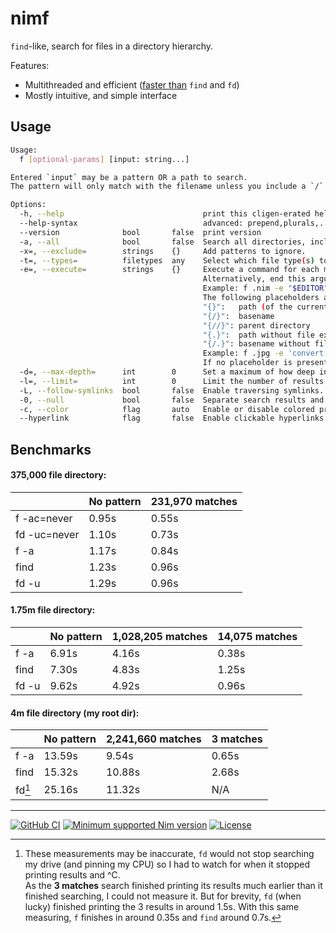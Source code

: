 [
Copyright © 2023 Gruruya <gruruya.chi4c@slmails.com>
SPDX-License-Identifier: CC-BY-SA-4.0
]:#

# nimf

`find`-like, search for files in a directory hierarchy.

Features:
* Multithreaded and efficient ([faster than](#benchmarks) `find` and `fd`)
* Mostly intuitive, and simple interface

Usage
---
```sh
Usage:
  f [optional-params] [input: string...]

Entered `input` may be a pattern OR a path to search.
The pattern will only match with the filename unless you include a `/`.

Options:
  -h, --help                               print this cligen-erated help
  --help-syntax                            advanced: prepend,plurals,..
  --version              bool       false  print version
  -a, --all              bool       false  Search all directories, including those ignored by default/your `.config/nimf/ignore.csv` file.
  -x=, --exclude=        strings    {}     Add patterns to ignore.
  -t=, --types=          filetypes  any    Select which file type(s) to match. File type may be any|file|directory|link or a file extension.
  -e=, --execute=        strings    {}     Execute a command for each matching search result in parallel.
                                           Alternatively, end this argument with "+" to execute the command once with all results as arguments.
                                           Example: f .nim -e "$EDITOR"+
                                           The following placeholders are substituted before the command is executed:
                                           "{}":   path (of the current search result)
                                           "{/}":  basename
                                           "{//}": parent directory
                                           "{.}":  path without file extension
                                           "{/.}": basename without file extension
                                           Example: f .jpg -e 'convert {} {.}.png'
                                           If no placeholder is present, an implicit " {}" at the end is assumed.
  -d=, --max-depth=      int        0      Set a maximum of how deep in the directory tree to search.
  -l=, --limit=          int        0      Limit the number of results.
  -L, --follow-symlinks  bool       false  Enable traversing symlinks.
  -0, --null             bool       false  Separate search results and split stdin with null characters `\0` instead of newlines `\n`.
  -c, --color            flag       auto   Enable or disable colored printing. Default is based on the `NO_COLOR` environment variable.
  --hyperlink            flag       false  Enable clickable hyperlinks in supported terminals.
```

Benchmarks
---
#### 375,000 file directory:
|              | No pattern | 231,970 matches |
|--------------|------------|-----------------|
| f -ac=never  | 0.95s      | 0.55s           |
| fd -uc=never | 1.10s      | 0.73s           |
| f -a         | 1.17s      | 0.84s           |
| find         | 1.23s      | 0.96s           |
| fd -u        | 1.29s      | 0.96s           |

#### 1.75m file directory:
|       | No pattern | 1,028,205 matches | 14,075 matches |
|-------|------------|-------------------|----------------|
| f -a  | 6.91s      | 4.16s             | 0.38s          |
| find  | 7.30s      | 4.83s             | 1.25s          |
| fd -u | 9.62s      | 4.92s             | 0.96s          |

#### 4m file directory (my root dir):
|        | No pattern | 2,241,660 matches | 3 matches |
|--------|------------|-------------------|-----------|
| f -a   | 13.59s     | 9.54s             | 0.65s     |
| find   | 15.32s     | 10.88s            | 2.68s     |
| fd[^1] | 25.16s     | 11.32s            | N/A       |

[^1]: These measurements may be inaccurate, `fd` would not stop searching my drive (and pinning my CPU) so I had to watch for when it stopped printing results and ^C.  
As the **3 matches** search finished printing its results much earlier than it finished searching, I could not measure it. But for brevity, `fd` (when lucky) finished printing the 3 results in around 1.5s. With this same measuring, `f` finishes in around 0.35s and `find` around 0.7s.

---
[![GitHub CI](../../actions/workflows/build.yml/badge.svg?branch=master)](../../actions/workflows/build.yml)
[![Minimum supported Nim version](https://img.shields.io/badge/Nim-1.9.3+-informational?logo=Nim&labelColor=232733&color=F3D400)](https://nim-lang.org)
[![License](https://img.shields.io/github/license/Gruruya/nimf?logoColor=000000&logo=GNU&labelColor=FFFFFF&color=663366)](LICENSE.md)
